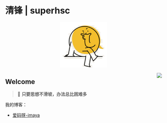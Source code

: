 # 清锋 | superhsc

<div>
<p align="center">
    <a href="https://blog.happymaya.cn" target="_blank" rel="noopener noreferrer">
        <img src="superhsc-logo-nobg-1.png" alt="logo" width="150px"/>
    </a>
</p>
</div>
<img align="right" src="https://github-readme-stats.vercel.app/api?username=qingfeng&show_icons=true&icon_color=805AD5&text_color=718096&bg_color=ffffff&hide_title=true" />

## Welcome

> 🍵 **只要思想不滑坡，办法总比困难多**

我的博客：

- [爱码呀-imaya](https://blog.happymaya.cn)
